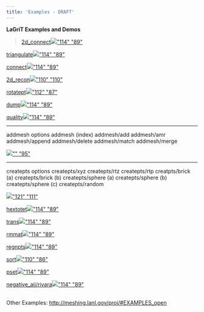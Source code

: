 ```yaml
---
title: 'Examples - DRAFT'
---
```


**LaGriT Examples and Demos**

> [2d\_connect](2d_connect/test/md/main_2d_connect.md)[![](2d_connect/test/md/image/2d_connect2_tn.gif)"114"
> "89"](2d_connect/test/md/main_2d_connect.md)

[triangulate![](triangulate/test/md/image/triang4_tn.gif)"114"
"89"](triangulate/test/md/main_tri.md)

[connect](connect/test/md/main_connect.md)[![](connect/test/md/image/output_connect_tn.gif)"114"
"89"](connect/test/md/main_connect.md)

[2d\_recon![](2d_recon/test/md/image/image1_tn.gif)"110"
"110"](2d_recon/test/md/main_2d_recon.md)

[rotatept![](rotatept/test/md/image/rotatept2_tn.gif)"112"
"87"](rotatept/test/md/main_rotatept.md)

[dump](dump/test/md/main_dump.md)[![](dump/test/md/image/output_tn.gif)"114"
"89"](dump/test/md/main_dump.md)

[quality![](quality_pcc/test/md/image/qua11skew_tn.gif)"114"
"89"](quality_pcc/test/md/main_qual.md)

------------------------------------------------------------------------

addmesh options addmesh (index) addmesh/add addmesh/amr addmesh/append
addmesh/delete addmesh/match addmesh/merge

[![](addmesh/test/md/image/addmesh_add/addmesh_out1_tn.gif)""
"95"](addmesh/test/md/main_addmesh.md)

------------------------------------------------------------------------

createpts options createpts/xyz createpts/rtz createpts/rtp
creatpts/brick (a) createpts/brick (b) createpts/sphere (a)
createpts/sphere (b) createpts/sphere (c) createpts/random

[![](createpts/test/md/image/image6tn.gif)"121"
"111"](createpts/test/md/main_createpts.md)

[hextotet![](hextotet/test/md/image/output_tet_tn.gif)"114"
"89"](hextotet/test/md/main_hextet.md)

[trans![](trans/test/md/image/trans2_tn.gif)"114"
"89"](trans/test/md/main_trans.md)

[rmmat![](rmmat/test/md/image/rmmat4_tn.gif)"114"
"89"](rmmat/test/md/main_rmmat.md)

[regnpts![](regnpts/test/md/image/regnpts2_tn.gif)"114"
"89"](regnpts/test/md/main_regnpts.md)

[sort![](sort/test/md/image/sort_tn.gif)"110"
"86"](sort/test/md/main_sort.md)

[pset![](pset/test/md/image/pset2_tn.gif)"114"
"89"](pset/test/md/main_pset.md)

[negative\_aij/rivara![](refine_rivara/test/md/image/rivara2_tn.gif)"114"
"89"](refine_rivara/test/md/main_rivara.md)

\
Other Examples: <http://meshing.lanl.gov/proj/#EXAMPLES_open>
